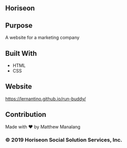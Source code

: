 ## Horiseon

## Purpose
A website for a marketing company

## Built With
* HTML
* CSS

## Website
https://lernantino.github.io/run-buddy/

## Contribution
Made with ❤️ by Matthew Manalang

### © 2019 Horiseon Social Solution Services, Inc.
